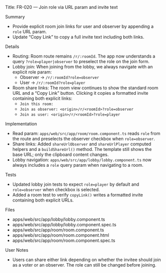 Title: FR-020 — Join role via URL param and invite text

Summary
- Provide explicit room join links for user and observer by appending a `role` URL param.
- Update “Copy Link” to copy a full invite text including both links.

Details
- Routing: Room route remains `/r/:roomId`. The app now understands a query `?role=player|observer` to preselect the role on the join form.
- Lobby join: When joining from the lobby, we always navigate with an explicit role param:
  - Observer → `/r/:roomId?role=observer`
  - User → `/r/:roomId?role=player`
- Room share links: The room view continues to show the standard room URL and a “Copy Link” button. Clicking it copies a formatted invite containing both explicit links:
  - `Join this room:`
  - `Join as observer: <origin>/r/<roomId>?role=observer`
  - `Join as user: <origin>/r/<roomId>?role=player`

Implementation
- Read param: `apps/web/src/app/room/room.component.ts` reads `role` from the route and preselects the observer checkbox when `role=observer`.
- Share links: Added `shareUrlObserver` and `shareUrlPlayer` computed helpers and a `buildShareUrl()` method. The template still shows the base URL; only the clipboard content changes.
- Lobby navigation: `apps/web/src/app/lobby/lobby.component.ts` now always includes a `role` query param when navigating to a room.

Tests
- Updated lobby join tests to expect `role=player` by default and `role=observer` when checkbox is selected.
- Added a room test to verify `copyLink()` writes a formatted invite containing both explicit URLs.

Files
- apps/web/src/app/lobby/lobby.component.ts
- apps/web/src/app/lobby/lobby.component.spec.ts
- apps/web/src/app/room/room.component.ts
- apps/web/src/app/room/room.component.html
- apps/web/src/app/room/room.component.spec.ts

User Notes
- Users can share either link depending on whether the invitee should join as a voter or an observer. The role can still be changed before joining.
